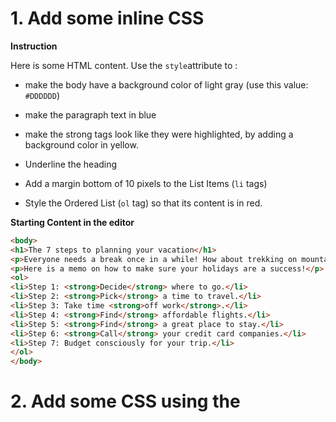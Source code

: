 # 1. Add some inline CSS

**Instruction**

Here is some HTML content. Use the `style`attribute to :

- make the body have a background color of light gray (use this value: `#DDDDDD`)

- make the paragraph text in blue

- make the strong tags look like they were highlighted, by adding a background color in yellow.

- Underline the heading

- Add a margin bottom of 10 pixels to the List Items (`li` tags) 

- Style the Ordered List (`ol` tag) so that its content is in red.

**Starting Content in the editor**

```html
<body>
<h1>The 7 steps to planning your vacation</h1>
<p>Everyone needs a break once in a while! How about trekking on mountains, or perhaps you're more the "beach" type ? </p>
<p>Here is a memo on how to make sure your holidays are a success!</p>
<ol>
<li>Step 1: <strong>Decide</strong> where to go.</li>
<li>Step 2: <strong>Pick</strong> a time to travel.</li>
<li>Step 3: Take time <strong>off work</strong>.</li>
<li>Step 4: <strong>Find</strong> affordable flights.</li>
<li>Step 5: <strong>Find</strong> a great place to stay.</li>
<li>Step 6: <strong>Call</strong> your credit card companies.</li>
<li>Step 7: Budget consciously for your trip.</li>
</ol>
</body>
```

# 2. Add some CSS using the <style> tag

## 2.1. Plan your vacations, using <style>

**Instruction**

Redo the exercise above by removing all inline style and put all style properties in a `<style>`tag. Remember: should it go above the content, or below the content ? If you're not sure, try both and see what works...

**Starting Content in the editor**

```html
<body>
<h1>The 7 steps to planning your vacation</h1>
<p>Everyone needs a break once in a while! How about trekking on mountains, or perhaps you're more the "beach" type ? </p>
<p>Here is a memo on how to make sure your holidays are a success!</p>
<ol>
<li>Step 1: <strong>Decide</strong> where to go.</li>
<li>Step 2: <strong>Pick</strong> a time to travel.</li>
<li>Step 3: Take time <strong>off work</strong>.</li>
<li>Step 4: <strong>Find</strong> affordable flights.</li>
<li>Step 5: <strong>Find</strong> a great place to stay.</li>
<li>Step 6: <strong>Call</strong> your credit card companies.</li>
<li>Step 7: Budget consciously for your trip.</li>
</ol>
</body>
```

### 2.2. Canary Islands

**Instruction**

Here is some HTML content describing the Canarian Islands as a cool holidays destination. Your job is to make it look better !

To do the exercises, add all your CSS above the html using one `<style>` tag.  Do each of these exercises in the given order.

1. Change the page background to a `beige` color 

2. Change all the paragraph colour in dark brown (use `saddlebrown` as value)

3. Make it so that all `<strong>`tags are bold and pink

4. Search in the documentation to find out how to style all paragraph so that they have a bottom margin of 20 pixels (use the `px` unit).

5. Style the H1 in italic

6. Style the H2 so that they have a fine grey line underneath (see the documentation for `border-bottom` and use the light grey color `#DDDDDD`)

**Content in the editor**

```html
<h1>Welcome to Canary Islands</h1>
<p>
Scented pine forests, haunting volcanoes, lunar-like landscapes, secret sandy coves, miles of Sahara-style dunes, beach-hugging resorts – the beautiful, unique Canary Islands wear many tantalising hats.
</p>
<h2>Otherworldly Landscapes</h2>
<p>Marvel at the <strong>pine-forested peaks</strong> of Gran Canaria’s mountainous interior, the tumbling <strong>waterfalls</strong> of La Palma or the <strong>subtropical greenery</strong> of La Gomera’s Parque Nacional de Garajonay. Then contrast all this lushness with the extraordinary <strong>bare flatland</strong>s flanking Tenerife’s El Teide, the surreal party of colours glittering across Lanzarote’s <strong>lava fields</strong>, the gentle flower-filled hillsides of El Hierro, and Fuerteventura’s endless <strong>cacti-sprinkled plains</strong>. The Canary Islands' near-perfect temperatures mean that, year-round, you can soak up fantastical, varied landscapes otherwise only found by crossing continents.</p>

<h2>The Great Outdoors</h2>
<p>It's this very diversity that makes outdoor pursuits such an easily accessible and key pleasure of the Canaries. Hike the many footpaths criss-crossing the islands, from meandering coastal trails to challenging mountain treks to tranquil forest walks; go diving or snorkelling in blissfully warm waters inhabited by more than 350 species of fish (and the odd shipwreck); or pump up the adrenaline by riding the wind and the waves – kitesurfing, windsurfing, surfing and paragliding are all big here. Then slow things down with horse rides, boat trips, kayaking and paddle-boarding jaunts or beachfront yoga.</p>

<h2>Art & Architecture</h2>
<p>
Contrary to many expectations, the Canary Islands are immensely rich in both original art and architecture – sometimes you just need to know where to look. The spectacular surrealist canvases of world-acclaimed painter Óscar Domínguez grace his Tenerife homeland; the enormous abstract sculptures of Martín Chirino are impossible to miss on Gran Canaria; and César Manrique's inspired 'interventions' pop up all over Lanzarote (and beyond). Everywhere, seek out the emblematic wooden balconies, leafy internal patios and cheerily painted facades that typify vernacular Canarian architecture, and pop into charming palm-shaded churches, many of which date back several centuries.</p>
```
